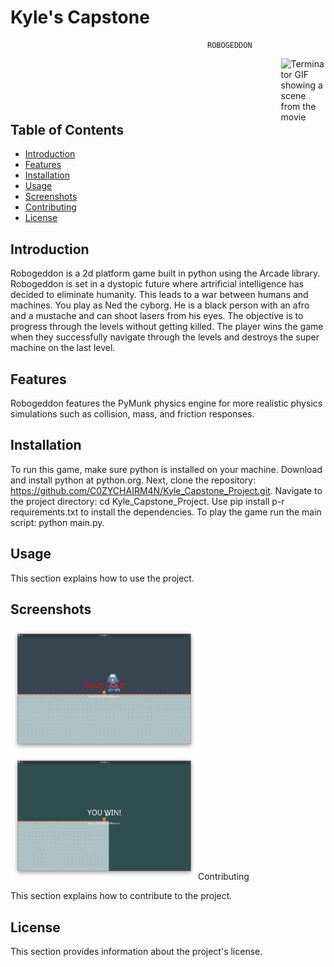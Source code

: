 # Kyle's Capstone

                                                ROBOGEDDON

<img src="https://i.giphy.com/media/v1.Y2lkPTc5MGI3NjExZDFqaXU2NnNteWlmZWRtcmRqY2wyaDR0bmx4ODV2cGNkejV3ZnF4ZiZlcD12MV9pbnRlcm5hbF9naWZfYnlfaWQmY3Q9Zw/IZY2SE2JmPgFG/giphy.gif" alt="Terminator GIF showing a scene from the movie" style="float: right; margin-left: 500px;">

## Table of Contents
- [Introduction](#introduction)
- [Features](#features)
- [Installation](#installation)
- [Usage](#usage)
- [Screenshots](#screenshots)
- [Contributing](#contributing)
- [License](#license)

## Introduction
Robogeddon is a 2d platform game built in python using the Arcade library. Robogeddon is set in a dystopic future where artrificial intelligence has decided to eliminate humanity. This leads to a war between humans and machines. You play as Ned the cyborg. He is a black person with an afro and a mustache and can shoot lasers from his eyes. The objective is to progress through the levels without getting killed. The player wins the game when they successfully navigate through the levels and destroys the super machine on the last level.

## Features
Robogeddon features the PyMunk physics engine for more realistic physics simulations such as collision, mass, and friction responses. 

## Installation
To run this game, make sure python is installed on your machine. Download and install python at python.org. Next, clone the repository: https://github.com/C0ZYCHAIRM4N/Kyle_Capstone_Project.git. Navigate to the project directory: cd Kyle_Capstone_Project. Use pip install p-r requirements.txt to install the dependencies. To play the game run the main script: python main.py.

## Usage
This section explains how to use the project.

## Screenshots
<img src="assets/images/game_over.png" alt="game over window screen shot" width="300" height="200">
<img src="assets/images/YOU_WIN.png" alt="Screenshot of player when they've won" width="300" height="200"

## Contributing
This section explains how to contribute to the project.

## License
This section provides information about the project's license.






